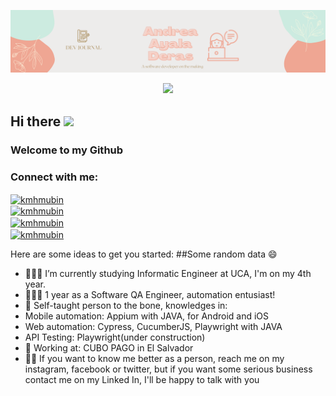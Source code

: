 
![Banner](https://github.com/andreayalad/andreayalad/blob/master/assets/My%20Banner.png)  
<p align="center">   
  <img src="https://profile-counter.glitch.me/andreayalad/count.svg" />  
</p>  
<h2>Hi there <img src="https://media4.giphy.com/media/Kfl09udXYhbjajJwEt/giphy_s.gif" width="25px"></h2>
<h3>Welcome to my Github</h3>  
<h3 align="left">Connect with me:</h3>  
<p align="left">

<a href="https://twitter.com/andreaayalaad" target="blank"><img align="center" src="https://github.com/kmhmubin/kmhmubin/blob/master/assets/twitter.svg" alt="kmhmubin" height="30" width="30" /></a>  
<a href="www.linkedin.com/in/andreayalaqa" target="blank"><img align="center" src="https://github.com/kmhmubin/kmhmubin/blob/master/assets/linkedin.svg" alt="kmhmubin" height="30" width="30" /></a>  
<a href="https://www.facebook.com/andrea.ayala.37604303/" target="blank"><img align="center" src="https://github.com/kmhmubin/kmhmubin/blob/master/assets/facebook.svg" alt="kmhmubin" height="30" width="30" /></a>  
<a href="https://www.instagram.com/andreaayalad/" target="blank"><img align="center" src="https://github.com/kmhmubin/kmhmubin/blob/master/assets/instagram.svg" alt="kmhmubin" height="30" width="30" /></a>  
</p> 

Here are some ideas to get you started:
##Some random data 😄
- 👩🏼‍🏫 I’m currently studying Informatic Engineer at UCA, I'm on my 4th year. 
- 👩🏼‍💻 1 year as a Software QA Engineer, automation entusiast! 
- 💫 Self-taught person to the bone, knowledges in: 
- Mobile automation: Appium with JAVA, for Android and iOS
- Web automation: Cypress, CucumberJS, Playwright with JAVA
- API Testing: Playwright(under construction)
- 🚀 Working at: CUBO PAGO in El Salvador 
- ✌🏼 If you want to know me better as a person, reach me on my instagram, facebook or twitter, but if you want some serious business contact me on my Linked In, I'll be happy to talk with you 
